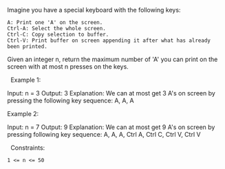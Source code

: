 Imagine you have a special keyboard with the following keys:


	A: Print one 'A' on the screen.
	Ctrl-A: Select the whole screen.
	Ctrl-C: Copy selection to buffer.
	Ctrl-V: Print buffer on screen appending it after what has already been printed.


Given an integer n, return the maximum number of 'A' you can print on the screen with at most n presses on the keys.

 
Example 1:

Input: n = 3
Output: 3
Explanation: We can at most get 3 A's on screen by pressing the following key sequence:
A, A, A


Example 2:

Input: n = 7
Output: 9
Explanation: We can at most get 9 A's on screen by pressing following key sequence:
A, A, A, Ctrl A, Ctrl C, Ctrl V, Ctrl V


 
Constraints:


	1 <= n <= 50

